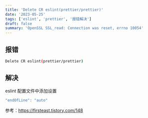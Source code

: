```yaml
---
title: 'Delete CR eslint(prettier/prettier)'
date: '2023-05-25'
tags: ['eslint', 'prettier', '报错解决']
draft: false
summary: 'OpenSSL SSL_read: Connection was reset, errno 10054'
---
```


## 报错

```bash
Delete CR eslint(prettier/prettier)
```

## 解决

eslint 配置文件中添加设置

```javascript
"endOfLine": "auto"
```

参考：https://firsteast.tistory.com/148
